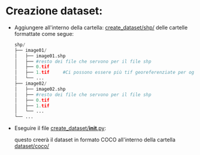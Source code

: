# Creazione dataset:
* Aggiungere all'interno della cartella: [create_dataset/shp/](https://github.com/Marchisceddu/Progetto_Urbismap/blob/main/create_dataset/shp) delle cartelle formattate come segue:

    ```python
    shp/
    ├── image01/
    │   ├── image01.shp
    │   ├── #resto dei file che servono per il file shp
    │   ├── 0.tif
    │   ├── 1.tif     #Ci possono essere più tif georeferenziate per ogni file shp
    │   └── ...
    ├── image02/
    │   ├── image02.shp
    │   ├── #resto dei file che servono per il file shp
    │   ├── 0.tif
    │   ├── 1.tif
    │   └── ...
    └── ...
    ```

* Eseguire il file [create_dataset/__init__.py](https://github.com/Marchisceddu/Progetto_Urbismap/blob/main/create_dataset/__init__.py):
  
  questo creerà il dataset in formato COCO all'interno della cartella [dataset/coco/](https://github.com/Marchisceddu/Progetto_Urbismap/tree/main/dataset/coco)
